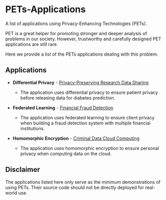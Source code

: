 # PETs-Applications

A list of applications using Privacy-Enhancing Technologies (PETs).

PET is a great helper for promoting stronger and deeper analysis of problems in our society. However, trustworthy and carefully designed PET applications are still rare.

Here we provide a list of the PETs applications dealing with this problem. 


## Applications

- **Differential Privacy** - [Privacy-Preserving Research Data Sharing](differential_privacy/privacy-preserving_research_data_sharing)
    - The application uses differential privacy to ensure patient privacy before releasing data for diabetes prediction.

- **Federated Learning** - [Financial Fraud Detection](federated_learning/financial_fraud_detection)
    - The application uses federated learning to ensure client privacy when building a fraud detection system with multiple financial institutions.

- **Homomorphic Encryption** - [Criminal Data Cloud Computing](homomorphic_encryption/criminal_data_cloud_computing)
    - The application uses homomorphic encryption to ensure personal privacy when computing data on the cloud.

## Disclaimer

The applications listed here only serve as the minimum demonstrations of using PETs. Their source code should not be directly deployed for real-world use.